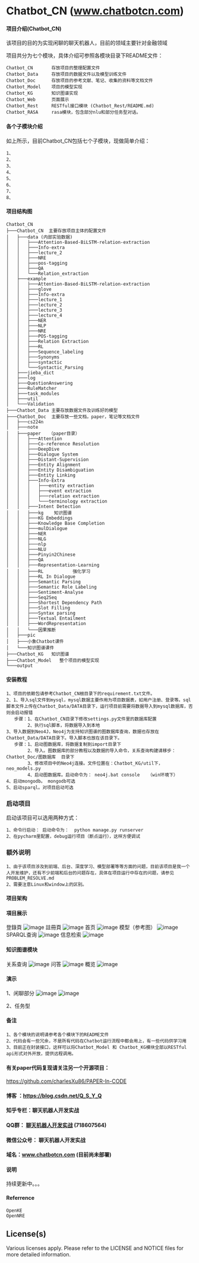 # Chatbot_CN  (www.chatbotcn.com)

#### 项目介绍(Chatbot_CN)
该项目的目的为实现闲聊的聊天机器人，目前的领域主要针对金融领域

项目共分为七个模块，具体介绍可参照各模块目录下README文件：

    Chatbot_CN       存放项目的整理配置文件
    Chatbot_Data     存放项目的数据文件以及模型训练文件
    Chatbot_Doc      存放项目的参考文献、笔记、收集的资料等文档文件
    Chatbot_Model    项目的模型实现
    Chatbot_KG       知识图谱实现
    Chatbot_Web      页面展示
    Chatbot_Rest     RESTful接口模块 (Chatbot_Rest/README.md)
    Chatbot_RASA     rasa模块，包含部分nlu和部分任务型对话。

#### 各个子模块介绍
如上所示，目前Chatbot_CN包括七个子模块，现做简单介绍：
  
    1、
    2、
    3、
    4、
    5、
    6、
    7、
    8、
    
#### 项目结构图

```
Chatbot_CN
├───Chatbot_CN  主要存放项目主体的配置文件
│   ├───data (内部实验数据)
│   │   ├───Attention-Based-BiLSTM-relation-extraction
│   │   ├───Info-extra
│   │   ├───lecture_2
│   │   ├───NRE
│   │   ├───pos-tagging
│   │   ├───QA
│   │   └───Relation_extraction
│   ├───example
│   │   ├───Attention-Based-BiLSTM-relation-extraction
│   │   ├───glove
│   │   ├───Info-extra
│   │   ├───lecture_1
│   │   ├───lecture_2
│   │   ├───lecture_3
│   │   ├───lecture_4
│   │   ├───NER
│   │   ├───NLP
│   │   ├───NRE
│   │   ├───POS-tagging
│   │   ├───Relation Extraction
│   │   ├───RL
│   │   ├───Sequence_labeling
│   │   ├───Synonyms
│   │   ├───syntactic
│   │   └───Syntactic_Parsing
│   ├───jieba_dict
│   ├───log
│   ├───QuestionAnswering
│   ├───RuleMatcher
│   ├───task_modules
│   ├───util
│   └───Validation
├───Chatbot_Data 主要存放数据文件及训练好的模型
├───Chatbot_Doc  主要存放一些文档，paper，笔记等文档文件
│   ├───cs224n
│   ├───note
│   ├───paper   （paper目录）
│   │   ├───Attention
│   │   ├───Co-reference Resolution
│   │   ├───DeepDive
│   │   ├───Dialogue System
│   │   ├───Distant-Supervision
│   │   ├───Entity Alignment
│   │   ├───Entity Disambiguation
│   │   ├───Entity Linking
│   │   ├───Info-Extra
│   │   │   ├───entity extraction
│   │   │   ├───event extraction
│   │   │   ├───relation extraction
│   │   │   └───terminology extraction
│   │   ├───Intent Detection
│   │   ├───kg    知识图谱
│   │   ├───KG Embeddings
│   │   ├───Knowledge Base Completion
│   │   ├───mulDialogue
│   │   ├───NER
│   │   ├───NLG
│   │   ├───nlp
│   │   ├───NLU
│   │   ├───Pinyin2Chinese
│   │   ├───QA
│   │   ├───Representation-Learning
│   │   ├───RL           强化学习
│   │   ├───RL In Dialogue
│   │   ├───Semantic Parsing
│   │   ├───Semantic Role Labeling
│   │   ├───Sentiment-Analyse
│   │   ├───Seq2Seq
│   │   ├───Shortest Dependency Path
│   │   ├───Slot Filling
│   │   ├───Syntax parsing
│   │   ├───Textual Entailment
│   │   ├───WordRepresentation
│   │   └───因果推断
│   ├───pic
│   ├───小象Chatbot课件
│   └───知识图谱课件
├───Chatbot_KG   知识图谱
├───Chatbot_Model   整个项目的模型实现
└───output

```

#### 安装教程

    1、项目的依赖包请参考Chatbot_CN根目录下的requirement.txt文件。
    2、1、导入sql文件到mysql，mysql数据主要作用为项目数据表，如用户注册、登录等。sql脚本文件上传在Chatbot_Data/DATA目录下，运行项目前需要将数据导入到mysql数据库，否则会启动报错
       步骤：1、在Chatbot_CN目录下修改settings.py文件里的数据库配置
            2、执行sql脚本，将数据导入到本地
    3、导入数据到Neo4J，Neo4j为支持知识图谱的图数据库查询，数据也存放在Chatbot_Data/DATA目录下。导入脚本也放在该目录下。
       步骤：1、启动图数据库，将数据复制到import目录下
            2、导入。图数据库的部分教程以及数据的导入命令，关系查询构建请移步：Chatbot_Doc/图数据库  目录下
            3、修改项目中的Neo4j连接。文件位置在：Chatbot_KG/util下，neo_models.py
            4、启动图数据库。启动命令为： neo4j.bat console   （win环境下）
    4、启动mongodb。 mongodb可选
    5、启动sparql。对项目启动可选
    
### 启动项目

启动该项目可以选用两种方式：

    1、命令行启动： 启动命令为：  python manage.py runserver 
    2、在pycharm里配置，debug运行项目（断点运行），这样方便调试 
    
### 额外说明

    1、由于该项目涉及到前端、后台、深度学习、模型部署等等方面的问题，目前该项目是我一个人开发维护，还有不少前端和后台的问题存在，具体在项目运行中存在的问题，请参见PROBLEM_RESOLVE.md      
    2、需要注意Linux和window上的区别。
    
#### 项目架构


    
    
#### 項目展示
登錄頁
![image](Chatbot_Data/image/login.png)
註冊頁
![image](Chatbot_Data/image/register.png)
首页
![image](Chatbot_Data/image/main.png)
模型（参考图）
![image](Chatbot_Data/image/model.png)
SPARQL查询
![image](Chatbot_Data/image/sparql.png)
信息检索
![image](Chatbot_Data/image/信息检索.png)

#### 知识图谱模块
关系查询
![image](Chatbot_Data/image/关系查询.png)
问答
![image](Chatbot_Data/image/农业问答.png)
概览
![image](Chatbot_Data/image/知识图谱概览.png)

#### 演示
1、闲聊部分
![image](Chatbot_Data/image/chat_1.jpg)
![image](Chatbot_Data/image/chat_2.jpg)

2、任务型


#### 备注
    1、各个模块的说明请参考各个模块下的README文件
    2、代码会有一些冗余，不是所有代码在Chatbot运行流程中都会用上，有一些代码供学习用
    3、目前正在封装接口，这样可以将Chatbot_Model 和 Chatbot_KG模块全部以RESTful api形式对外开放，提供远程调用。



#### 有关paper代码复现请关注另一个开源项目：
https://github.com/charlesXu86/PAPER-In-CODE

#### 博客 ：https://blog.csdn.net/Q_S_Y_Q

#### 知乎专栏：聊天机器人开发实战

#### QQ群： [聊天机器人开发实战](点击链接加入群聊【聊天机器人开发实战】：https://jq.qq.com/?_wv=1027&k=5ypCd1S) (718607564)

#### 微信公众号： 聊天机器人开发实战

#### 域名：www.chatbotcn.com (目前尚未部署)

#### 说明
持续更新中。。。


#### Referrence
    OpenKE
    OpenNRE

License(s)
----------
Various licenses apply. Please refer to the LICENSE and NOTICE files for more
detailed information.